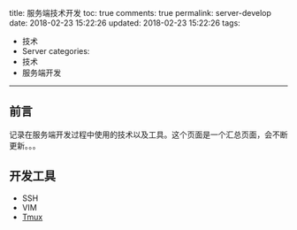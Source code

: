 title: 服务端技术开发
toc: true
comments: true
permalink: server-develop
date: 2018-02-23 15:22:26
updated: 2018-02-23 15:22:26
tags:
  - 技术
  - Server
categories:
  - 技术
  - 服务端开发
---

## 前言

记录在服务端开发过程中使用的技术以及工具。这个页面是一个汇总页面，会不断更新。。。

## 开发工具

* SSH
* VIM
* [Tmux](/2016/03/30/tmux-usage)
